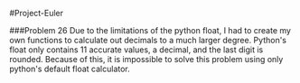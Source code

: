 #Project-Euler

###Problem 26
Due to the limitations of the python float, I had to create my own functions to calculate out decimals to a much larger degree.
Python's float only contains 11 accurate values, a decimal, and the last digit is rounded. Because of this, it is impossible
to solve this problem using only python's default float calculator.